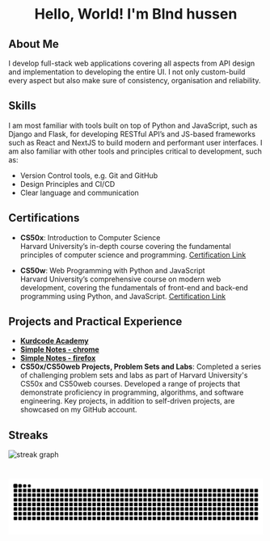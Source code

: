 <h1 align="center">Hello, World! I'm Blnd hussen</h1>

## About Me

I develop full-stack web applications covering all aspects from API design and implementation to developing the entire UI. I not only custom-build every aspect but also make sure of consistency, organisation and reliability.

## Skills

I am most familiar with tools built on top of Python and JavaScript, such as Django and Flask, for developing RESTful API’s and JS-based frameworks such as React and NextJS to build modern and performant user interfaces. I am also familiar with other tools and principles critical to development, such as:

- Version Control tools, e.g. Git and GitHub
- Design Principles and CI/CD
- Clear language and communication

## Certifications

- **CS50x**: Introduction to Computer Science  
Harvard University’s in-depth course covering the fundamental principles of computer science and programming. [Certification Link](https://cs50.harvard.edu/certificates/0488db2c-4134-48e2-8f0e-f3eddafbf1d6 "https://cs50.harvard.edu/certificates/0488db2c-4134-48e2-8f0e-f3eddafbf1d6")

- **CS50w**: Web Programming with Python and JavaScript  
Harvard University’s comprehensive course on modern web development, covering the fundamentals of front-end and back-end programming using Python, and JavaScript. [Certification Link](https://certificates.cs50.io/1074e91d-1d15-442f-9737-b5e0c5690325.pdf?size=letter "https://certificates.cs50.io/1074e91d-1d15-442f-9737-b5e0c5690325.pdf?size=letter")

## Projects and Practical Experience

- [**Kurdcode Academy**](https://kurdcode-academy-7vvl.vercel.app/ "https://kurdcode-academy-7vvl.vercel.app/")
- [**Simple Notes - chrome**](https://chromewebstore.google.com/detail/simple-notes/ncibghcnoeclndfhhbfdgcgfdliafhik "https://chromewebstore.google.com/detail/simple-notes/ncibghcnoeclndfhhbfdgcgfdliafhik")
- [**Simple Notes - firefox**](https://addons.mozilla.org/en-US/firefox/user/18622209/?utm_source=firefox-browser&utm_medium=firefox-browser&utm_content=addons-manager-user-profile-link "https://addons.mozilla.org/en-US/firefox/user/18622209/?utm_source=firefox-browser&utm_medium=firefox-browser&utm_content=addons-manager-user-profile-link")
- **CS50x/CS50web Projects, Problem Sets and Labs**: Completed a series of challenging problem sets and labs as part of Harvard University's CS50x and CS50web courses. Developed a range of projects that demonstrate proficiency in programming, algorithms, and software engineering. Key projects, in addition to self-driven projects, are showcased on my GitHub account.


## Streaks

<div align="left">
  <img src="https://streak-stats.demolab.com?user=Blnd-hussen&locale=en&mode=weekly&theme=dark&hide_border=false&border_radius=5" height="150" alt="streak graph"  />
</div>

###

<br clear="both">

<img src="https://raw.githubusercontent.com/Blnd-hussen/Blnd-hussen/output/snake.svg" alt="Snake animation" />

###
